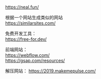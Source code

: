 #
https://neal.fun/

根据一个网站生成类似的网站    
https://similarsites.com/    

免费开发工具：   
https://free-for.dev/  

前端网站：  
https://webflow.com/  
https://gsap.com/resources/   

解压网站：
https://2019.makemepulse.com/  
